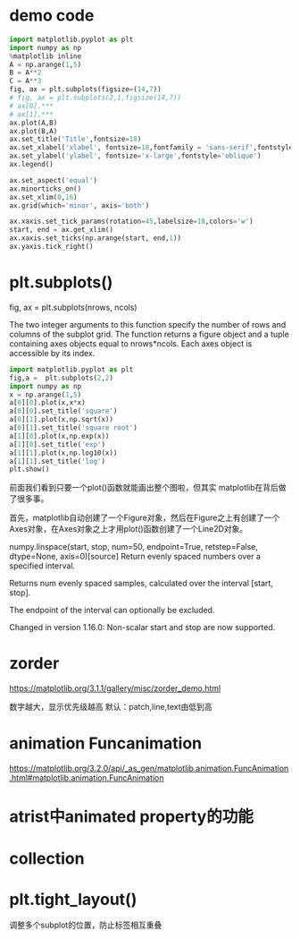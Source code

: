 # demo code
```py
import matplotlib.pyplot as plt
import numpy as np
%matplotlib inline
A = np.arange(1,5) 
B = A**2
C = A**3
fig, ax = plt.subplots(figsize=(14,7))
# fig, ax = plt.subplots(2,1,figsize(14,7))
# ax[0].***
# ax[1].***
ax.plot(A,B)
ax.plot(B,A)
ax.set_title('Title',fontsize=18)
ax.set_xlabel('xlabel', fontsize=18,fontfamily = 'sans-serif',fontstyle='italic')
ax.set_ylabel('ylabel', fontsize='x-large',fontstyle='oblique')
ax.legend()

ax.set_aspect('equal') 
ax.minorticks_on() 
ax.set_xlim(0,16) 
ax.grid(which='minor', axis='both')

ax.xaxis.set_tick_params(rotation=45,labelsize=18,colors='w') 
start, end = ax.get_xlim() 
ax.xaxis.set_ticks(np.arange(start, end,1)) 
ax.yaxis.tick_right()
```



# plt.subplots()

fig, ax = plt.subplots(nrows, ncols)

The two integer arguments to this function specify the number of rows and columns of the subplot grid. The function returns a figure object and a tuple containing axes objects equal to nrows*ncols. Each axes object is accessible by its index. 

```py
import matplotlib.pyplot as plt
fig,a =  plt.subplots(2,2)
import numpy as np
x = np.arange(1,5)
a[0][0].plot(x,x*x)
a[0][0].set_title('square')
a[0][1].plot(x,np.sqrt(x))
a[0][1].set_title('square root')
a[1][0].plot(x,np.exp(x))
a[1][0].set_title('exp')
a[1][1].plot(x,np.log10(x))
a[1][1].set_title('log')
plt.show()
```

前面我们看到只要一个plot()函数就能画出整个图啦，但其实 matplotlib在背后做了很多事。

首先，matplotlib自动创建了一个Figure对象，然后在Figure之上有创建了一个Axes对象，在Axes对象之上才用plot()函数创建了一个Line2D对象。


numpy.linspace(start, stop, num=50, endpoint=True, retstep=False, dtype=None, axis=0)[source]
Return evenly spaced numbers over a specified interval.

Returns num evenly spaced samples, calculated over the interval [start, stop].

The endpoint of the interval can optionally be excluded.

Changed in version 1.16.0: Non-scalar start and stop are now supported.

# zorder
https://matplotlib.org/3.1.1/gallery/misc/zorder_demo.html

数字越大，显示优先级越高
默认：patch,line,text由低到高

#  animation Funcanimation
https://matplotlib.org/3.2.0/api/_as_gen/matplotlib.animation.FuncAnimation.html#matplotlib.animation.FuncAnimation

# atrist中animated property的功能

# collection

# plt.tight_layout()

调整多个subplot的位置，防止标签相互重叠